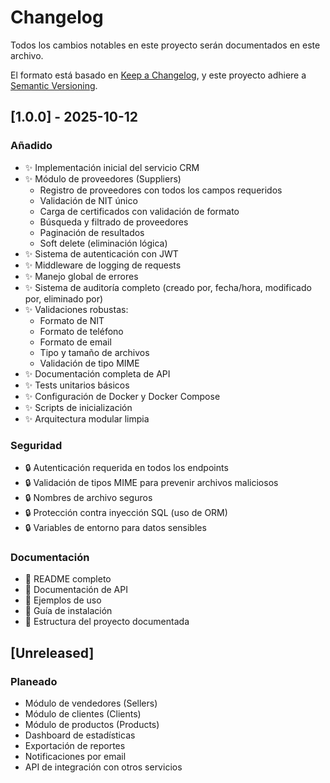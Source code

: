# Changelog

Todos los cambios notables en este proyecto serán documentados en este archivo.

El formato está basado en [Keep a Changelog](https://keepachangelog.com/es-ES/1.0.0/),
y este proyecto adhiere a [Semantic Versioning](https://semver.org/lang/es/).

## [1.0.0] - 2025-10-12

### Añadido
- ✨ Implementación inicial del servicio CRM
- ✨ Módulo de proveedores (Suppliers)
  - Registro de proveedores con todos los campos requeridos
  - Validación de NIT único
  - Carga de certificados con validación de formato
  - Búsqueda y filtrado de proveedores
  - Paginación de resultados
  - Soft delete (eliminación lógica)
- ✨ Sistema de autenticación con JWT
- ✨ Middleware de logging de requests
- ✨ Manejo global de errores
- ✨ Sistema de auditoría completo (creado por, fecha/hora, modificado por, eliminado por)
- ✨ Validaciones robustas:
  - Formato de NIT
  - Formato de teléfono
  - Formato de email
  - Tipo y tamaño de archivos
  - Validación de tipo MIME
- ✨ Documentación completa de API
- ✨ Tests unitarios básicos
- ✨ Configuración de Docker y Docker Compose
- ✨ Scripts de inicialización
- ✨ Arquitectura modular limpia

### Seguridad
- 🔒 Autenticación requerida en todos los endpoints
- 🔒 Validación de tipos MIME para prevenir archivos maliciosos
- 🔒 Nombres de archivo seguros
- 🔒 Protección contra inyección SQL (uso de ORM)
- 🔒 Variables de entorno para datos sensibles

### Documentación
- 📝 README completo
- 📝 Documentación de API
- 📝 Ejemplos de uso
- 📝 Guía de instalación
- 📝 Estructura del proyecto documentada

## [Unreleased]

### Planeado
- Módulo de vendedores (Sellers)
- Módulo de clientes (Clients)
- Módulo de productos (Products)
- Dashboard de estadísticas
- Exportación de reportes
- Notificaciones por email
- API de integración con otros servicios
